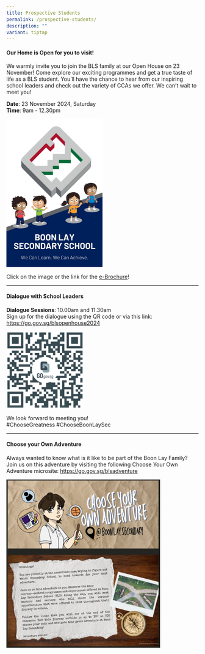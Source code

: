 ```yaml
---
title: Prospective Students
permalink: /prospective-students/
description: ""
variant: tiptap
---
```

<h4><strong>Our Home is Open for you to visit!</strong></h4>
<p>We warmly invite you to join the BLS family at our Open House on 23 November!
Come explore our exciting programmes and get a true taste of life as a
BLS student. You’ll have the chance to hear from our inspiring school leaders
and check out the variety of CCAs we offer. We can’t wait to meet you!</p>
<p><strong>Date</strong>: 23 November 2024, Saturday
<br><strong>Time</strong>: 9am - 12.30pm</p><a class="isomer-image-wrapper" href="https://heyzine.com/flip-book/34e244de62.html"><img style="width: 50%;" height="auto" width="100%" alt="" src="/images/BLS_Pub_Brochure_p1half.jpg"></a>
<p>Click on the image or the link for the <a href="https://heyzine.com/flip-book/34e244de62.html" rel="noopener nofollow" target="_blank">e-Brochure</a>!</p>
<hr>
<h4><strong>Dialogue with School Leaders&nbsp;</strong></h4>
<p><strong>Dialogue Sessions</strong>: 10.00am and 11.30am
<br>Sign up for the dialogue using the QR code or via this link: <a href="https://go.gov.sg/blsopenhouse2024" rel="noopener noreferrer nofollow" target="_blank">https://go.gov.sg/blsopenhouse2024</a>
</p><a class="isomer-image-wrapper" href="https://go.gov.sg/blsopenhouse2024"><img style="width: 40%;" height="auto" width="100%" alt="" src="/images/go_gov_sg_blsopenhouse2024.png"></a>
<p>We look forward to meeting you!&nbsp;
<br>#ChooseGreatness #ChooseBoonLaySec</p>
<hr>
<h4><strong>Choose your Own Adventure</strong></h4>
<p>Always wanted to know what is it like to be part of the Boon Lay Family?
Join us on this adventure by visiting the following Choose Your Own Adventure
microsite:&nbsp;<a href="https://go.gov.sg/blsadventure" rel="noopener noreferrer nofollow" target="_blank">https://go.gov.sg/blsadventure</a>
</p><a class="isomer-image-wrapper" href="https://go.gov.sg/blsadventure"><img style="width: 80%;" height="auto" width="100%" src="/images/prospectivestudents.jpg"></a>
<p>
<br>
</p>